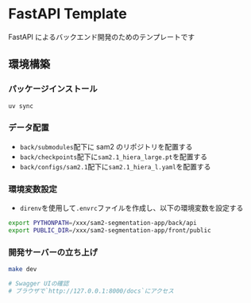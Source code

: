 # FastAPI Template

FastAPI によるバックエンド開発のためのテンプレートです

## 環境構築

### パッケージインストール

```bash
uv sync
```

### データ配置

- `back/submodules`配下に sam2 のリポジトリを配置する
- `back/checkpoints`配下に`sam2.1_hiera_large.pt`を配置する
- `back/configs/sam2.1`配下に`sam2.1_hiera_l.yaml`を配置する

### 環境変数設定

- `direnv`を使用して`.envrc`ファイルを作成し、以下の環境変数を設定する

```bash
export PYTHONPATH=/xxx/sam2-segmentation-app/back/api
export PUBLIC_DIR=/xxx/sam2-segmentation-app/front/public
```

### 開発サーバーの立ち上げ

```bash
make dev
```

```bash
# Swagger UIの確認
# ブラウザで`http://127.0.0.1:8000/docs`にアクセス
```
